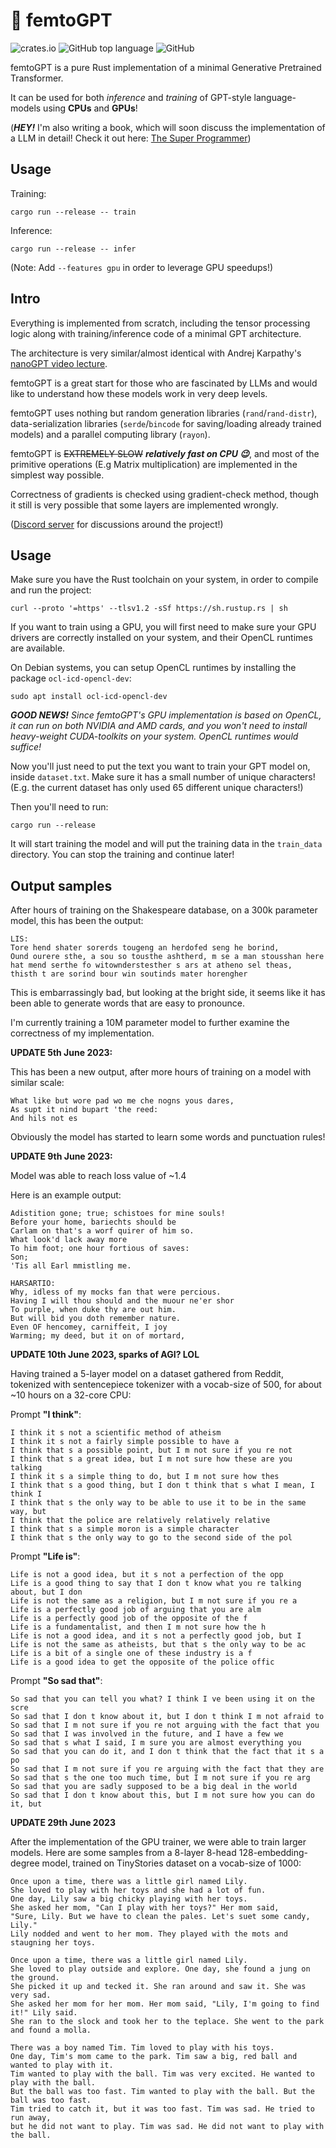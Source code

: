 # :robot: femtoGPT

![crates.io](https://img.shields.io/crates/v/femto-gpt.svg)
![GitHub top language](https://img.shields.io/github/languages/top/keyvank/femtoGPT)
![GitHub](https://img.shields.io/github/license/keyvank/femtoGPT)

femtoGPT is a pure Rust implementation of a minimal Generative Pretrained Transformer.

It can be used for both *inference* and *training* of GPT-style language-models
using **CPUs** and **GPUs**!

(***HEY!*** I'm also writing a book, which will soon discuss the implementation of a LLM in detail! Check it out here: [The Super Programmer](https://github.com/keyvank/tsp))

## Usage

Training:

`cargo run --release -- train`

Inference:

`cargo run --release -- infer`

(Note: Add `--features gpu` in order to leverage GPU speedups!)

## Intro

Everything is implemented from scratch, including the tensor processing logic
along with training/inference code of a minimal GPT architecture.

The architecture is very similar/almost identical with Andrej Karpathy's
[nanoGPT video lecture](https://github.com/karpathy/ng-video-lecture).

femtoGPT is a great start for those who are fascinated by LLMs and would like to
understand how these models work in very deep levels.

femtoGPT uses nothing but random generation libraries (`rand`/`rand-distr`), data-serialization
libraries (`serde`/`bincode` for saving/loading already trained models) and a
parallel computing library (`rayon`).

femtoGPT is ~~EXTREMELY SLOW~~ ***relatively fast on CPU 😉***, and most of the
primitive operations (E.g Matrix multiplication) are implemented in the simplest way possible.

Correctness of gradients is checked using gradient-check method, though it still is very
possible that some layers are implemented wrongly.

([Discord server](https://discord.gg/wTJFaDVn45) for discussions around the project!)

## Usage

Make sure you have the Rust toolchain on your system, in order to compile and run
the project:

`curl --proto '=https' --tlsv1.2 -sSf https://sh.rustup.rs | sh`

If you want to train using a GPU, you will first need to make sure your GPU drivers
are correctly installed on your system, and their OpenCL runtimes are available.

On Debian systems, you can setup OpenCL runtimes by installing the package `ocl-icd-opencl-dev`:

`sudo apt install ocl-icd-opencl-dev`

***GOOD NEWS!*** *Since femtoGPT's GPU implementation is based on OpenCL, it can
run on both NVIDIA and AMD cards, and you won't need to install heavy-weight
CUDA-toolkits on your system. OpenCL runtimes would suffice!*

Now you'll just need to put the text you want to train your GPT model on, inside
`dataset.txt`. Make sure it has a small number of unique characters! (E.g. the
current dataset has only used 65 different unique characters!)

Then you'll need to run:

```
cargo run --release
```

It will start training the model and will put the training data in the `train_data`
directory. You can stop the training and continue later!

## Output samples

After hours of training on the Shakespeare database, on a 300k parameter model,
this has been the output:

```
LIS:
Tore hend shater sorerds tougeng an herdofed seng he borind,
Ound ourere sthe, a sou so tousthe ashtherd, m se a man stousshan here hat mend serthe fo witownderstesther s ars at atheno sel theas,
thisth t are sorind bour win soutinds mater horengher
```

This is embarrassingly bad, but looking at the bright side, it seems like it has
been able to generate words that are easy to pronounce.

I'm currently training a 10M parameter model to further examine the correctness
of my implementation.

**UPDATE 5th June 2023:**

This has been a new output, after more hours of training on a model with similar scale:

```
What like but wore pad wo me che nogns yous dares,
As supt it nind bupart 'the reed:
And hils not es
```

Obviously the model has started to learn some words and punctuation rules!

**UPDATE 9th June 2023:**

Model was able to reach loss value of ~1.4

Here is an example output:

```
Adistition gone; true; schistoes for mine souls!
Before your home, bariechts should be
Carlam on that's a worf quirer of him so.
What look'd lack away more
To him foot; one hour fortious of saves:
Son;
'Tis all Earl mmistling me.

HARSARTIO:
Why, idless of my mocks fan that were percious.
Having I will thou should and the muour ne'er shor
To purple, when duke thy are out him.
But will bid you doth remember nature.
Even OF hencomey, carniffeit, I joy
Warming; my deed, but it on of mortard,
```

**UPDATE 10th June 2023, sparks of AGI? LOL**

Having trained a 5-layer model on a dataset gathered from Reddit, tokenized with sentencepiece tokenizer with a vocab-size of 500, for about ~10 hours on a 32-core CPU:

Prompt **"I think"**:

```
I think it s not a scientific method of atheism
I think it s not a fairly simple possible to have a
I think that s a possible point, but I m not sure if you re not
I think that s a great idea, but I m not sure how these are you talking
I think it s a simple thing to do, but I m not sure how thes
I think that s a good thing, but I don t think that s what I mean, I think I
I think that s the only way to be able to use it to be in the same way, but
I think that the police are relatively relatively relative
I think that s a simple moron is a simple character
I think that s the only way to go to the second side of the pol
```

Prompt **"Life is"**:

```
Life is not a good idea, but it s not a perfection of the opp
Life is a good thing to say that I don t know what you re talking about, but I don
Life is not the same as a religion, but I m not sure if you re a
Life is a perfectly good job of arguing that you are alm
Life is a perfectly good job of the opposite of the f
Life is a fundamentalist, and then I m not sure how the h
Life is not a good idea, and it s not a perfectly good job, but I
Life is not the same as atheists, but that s the only way to be ac
Life is a bit of a single one of these industry is a f
Life is a good idea to get the opposite of the police offic
```

Prompt **"So sad that"**:

```
So sad that you can tell you what? I think I ve been using it on the scre
So sad that I don t know about it, but I don t think I m not afraid to
So sad that I m not sure if you re not arguing with the fact that you
So sad that I was involved in the future, and I have a few we
So sad that s what I said, I m sure you are almost everything you
So sad that you can do it, and I don t think that the fact that it s a po
So sad that I m not sure if you re arguing with the fact that they are
So sad that s the one too much time, but I m not sure if you re arg
So sad that you are sadly supposed to be a big deal in the world
So sad that I don t know about this, but I m not sure how you can do it, but
```

**UPDATE 29th June 2023**

After the implementation of the GPU trainer, we were able to train larger models. 
Here are some samples from a 8-layer 8-head 128-embedding-degree model, trained on
TinyStories dataset on a vocab-size of 1000:

```
Once upon a time, there was a little girl named Lily.
She loved to play with her toys and she had a lot of fun.
One day, Lily saw a big chicky playing with her toys.
She asked her mom, "Can I play with her toys?" Her mom said,
"Sure, Lily. But we have to clean the pales. Let's suet some candy, Lily."
Lily nodded and went to her mom. They played with the mots and staugning her toys.  
```

```
Once upon a time, there was a little girl named Lily.
She loved to play outside and explore. One day, she found a jung on the ground.
She picked it up and tecked it. She ran around and saw it. She was very sad.
She asked her mom for her mom. Her mom said, "Lily, I'm going to find it!" Lily said.
She ran to the slock and took her to the teplace. She went to the park and found a molla.
```

```
There was a boy named Tim. Tim loved to play with his toys.
One day, Tim's mom came to the park. Tim saw a big, red ball and wanted to play with it.
Tim wanted to play with the ball. Tim was very excited. He wanted to play with the ball.
But the ball was too fast. Tim wanted to play with the ball. But the ball was too fast.
Tim tried to catch it, but it was too fast. Tim was sad. He tried to run away,
but he did not want to play. Tim was sad. He did not want to play with the ball.
```

